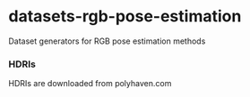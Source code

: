 # datasets-rgb-pose-estimation
Dataset generators for RGB pose estimation methods



### HDRIs
HDRIs are downloaded from polyhaven.com
